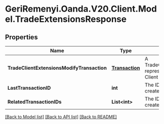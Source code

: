 # GeriRemenyi.Oanda.V20.Client.Model.TradeExtensionsResponse
## Properties

Name | Type | Description | Notes
------------ | ------------- | ------------- | -------------
**TradeClientExtensionsModifyTransaction** | [**Transaction**](Transaction.md) | A TradeClientExtensionsModifyTransaction represents the modification of a Trade&#39;s Client Extensions. | [optional] 
**LastTransactionID** | **int** | The ID of the most recent Transaction created for the Account | [optional] 
**RelatedTransactionIDs** | **List&lt;int&gt;** | The IDs of all Transactions that were created while satisfying the request. | [optional] 

[[Back to Model list]](../README.md#documentation-for-models) [[Back to API list]](../README.md#documentation-for-api-endpoints) [[Back to README]](../README.md)

